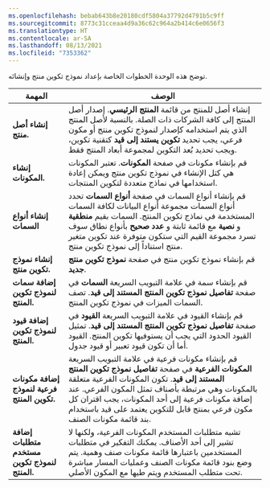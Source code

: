 ```yaml
---
ms.openlocfilehash: bebab643b8e20180cdf5804a37792d4791b5c9ff
ms.sourcegitcommit: 8773c31cceaa4d9a36c62c964a2b414c6e0656f3
ms.translationtype: HT
ms.contentlocale: ar-SA
ms.lasthandoff: 08/13/2021
ms.locfileid: "7353362"
---
```



توضح هذه الوحدة الخطوات الخاصة بإعداد نموذج تكوين منتج وإنشائه.

| المهمة                                                    | الوصف                                                                                                                                                                                                                                                                                                                                                                                |
|---------------------------------------------------------|--------------------------------------------------------------------------------------------------------------------------------------------------------------------------------------------------------------------------------------------------------------------------------------------------------------------------------------------------------------------------------------------|
| **إنشاء أصل منتج.**                                | إنشاء أصل للمنتج من قائمة **المنتج الرئيسي**. إصدار أصل المنتج إلى كافة الشركات ذات الصلة. بالنسبة لأصل المنتج الذي يتم استخدامه كإصدار لنموذج تكوين منتج أو مكون فرعي، يجب تحديد **تكوين يستند إلى قيد** كتقنية تكوين، ويجب تحديد بُعد التكوين لمجموعة أبعاد المنتج فقط. |
| **إنشاء المكونات.**                                      | قم بإنشاء مكونات في صفحة **المكونات**. تعتبر المكونات هي كتل الإنشاء في نموذج تكوين منتج ويمكن إعادة استخدامها في نماذج متعددة لتكوين المنتجات.                                                                                                                                                                                                                  |
| **إنشاء أنواع السمات**                                 | قم بإنشاء أنواع السمات في صفحة **أنواع السمات** تحدد أنواع السمات مجموعة أنواع البيانات لكافة السمات المستخدمة في نماذج تكوين المنتج. السمات بقيم **منطقية** و **نصية** مع قائمة ثابتة و **عدد صحيح** بأنواع نطاق سوف تسرد مجموعة القيم التي ستكون متوفرة عند تكوين متغير منتج استناداً إلى نموذج تكوين منتج.          |
| **إنشاء نموذج تكوين منتج.**                   | قم بإنشاء نموذج تكوين منتج في صفحة **نموذج تكوين منتج جديد**.                                                                                                                                                                                                                                                                                                          |
| **إضافة سمات لنموذج تكوين المنتج.**        | قم بإنشاء سمة في علامة التبويب السريعة **السمات** في صفحة **تفاصيل نموذج تكوين المنتج المستند إلى قيد**. تصف السمات الميزات في نموذج تكوين المنتج.                                                                                                                                                                                                       |
| **إضافة قيود لنموذج تكوين المنتج.**       | قم بإنشاء القيود في علامة التبويب السريعة **القيود** في صفحة **تفاصيل نموذج تكوين المنتج المستند إلى قيد**. تمثيل القيود الحدود التي يجب أن يستوفيها تكوين المنتج. القيود أما أن تكون قيود تعبير أو قيود جدول.                                                                                                                                 |
| **إضافة مكونات فرعية لنموذج تكوين المنتج.**     | قم بإنشاء مكونات فرعية في علامة التبويب السريعة **المكونات الفرعية** في صفحة **تفاصيل نموذج تكوين المنتج المستند إلى قيد**. تكون المكونات الفرعية متعلقة بالمكونات وهي مرتبطة بأصناف تمثل المكون الفرعي. عند إضافة مكونات فرعية إلى أحد المكونات، يجب اقتران كل مكون فرعي بمنتج قابل للتكوين يعتمد على قيد باستخدام بند قائمة مكونات الصنف.                   |
| **إضافة متطلبات مستخدم لنموذج تكوين المنتج.** | تشبه متطلبات المستخدم المكونات الفرعية، ولكنها لا تشير إلى أحد الأصناف. يمكنك التفكير في متطلبات المستخدمين باعتبارها قائمة مكونات صنف وهمية. يتم وضع بنود قائمة مكونات الصنف وعمليات المسار مباشرة تحت متطلب المستخدم ويتم طيها مع المكون الأصلي.                                                                                                               |
